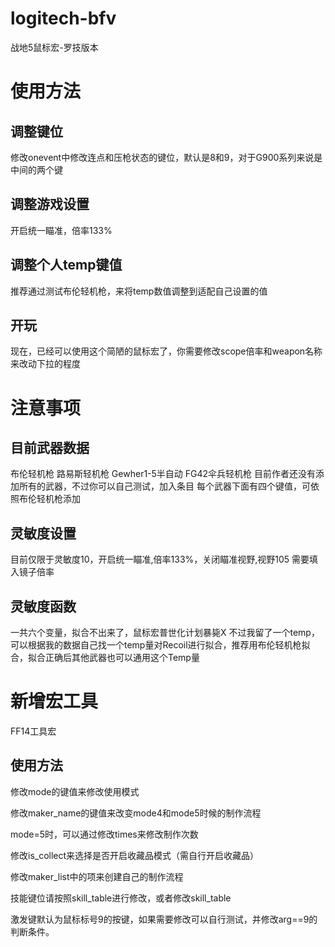 # logitech-bfv
战地5鼠标宏-罗技版本
# 使用方法
## 调整键位
修改onevent中修改连点和压枪状态的键位，默认是8和9，对于G900系列来说是中间的两个键
## 调整游戏设置
开启统一瞄准，倍率133%
## 调整个人temp键值
推荐通过测试布伦轻机枪，来将temp数值调整到适配自己设置的值
## 开玩
现在，已经可以使用这个简陋的鼠标宏了，你需要修改scope倍率和weapon名称来改动下拉的程度

# 注意事项

## 目前武器数据
布伦轻机枪
路易斯轻机枪
Gewher1-5半自动
FG42伞兵轻机枪
目前作者还没有添加所有的武器，不过你可以自己测试，加入条目
每个武器下面有四个键值，可依照布伦轻机枪添加
## 灵敏度设置
目前仅限于灵敏度10，开启统一瞄准,倍率133%，关闭瞄准视野,视野105
需要填入镜子倍率
## 灵敏度函数
一共六个变量，拟合不出来了，鼠标宏普世化计划暴毙X
不过我留了一个temp，可以根据我的数据自己找一个temp量对Recoil进行拟合，推荐用布伦轻机枪拟合，拟合正确后其他武器也可以通用这个Temp量

# 新增宏工具
FF14工具宏

## 使用方法
修改mode的键值来修改使用模式

修改maker_name的键值来改变mode4和mode5时候的制作流程

mode=5时，可以通过修改times来修改制作次数

修改is_collect来选择是否开启收藏品模式（需自行开启收藏品）

修改maker_list中的项来创建自己的制作流程

技能键位请按照skill_table进行修改，或者修改skill_table

激发键默认为鼠标标号9的按键，如果需要修改可以自行测试，并修改arg==9的判断条件。